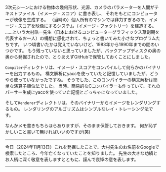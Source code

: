 3次元シーンにおける物体の幾何形状、光源、カメラのパラメーターを人間がテキストファイル（イメージ・スコア）に書き表し、
それをもとにコンピューターが映像を生成する。
（当時の）個人所有のマシンでは非力すぎるので、イメージ・スコアを映像にするシステム（イメージ・ファクトリー）を建造する。
……という大村皓一先生（日本におけるコンピューターグラフィックス草創期を代表するお一人）の構想に感化されて、ちょっと書いてみた小さなプログラムたちです。
いつ頃書いたかは覚えていないけど、1983年から1990年までの間のいつかです。
もう残っていないと思っていましたが、バックアップディスクの奥の奥から発掘されたので、とりあえずGitHubで保管しておくことにしました。

`Compiler`ディレクトリは、イメージ・スコアをコンパイルして何らかのバイナリーを出力するもの。
構文解析にyaccを使っていたと記憶していましたが、どうやら使っていなかったですね。
そうでした、このコンパイラーの構文解析は簡単な演算子順位法でした。
当時、簡易的なCコンパイラーも作っていて、それのパーサー生成にyaccを使っていた記憶とごっちゃになっていました。

そして`Renderer`ディレクトリは、そのバイナリーからイメージをレンダリングするもの。
レンダリングのアルゴリズムはシンプルなレイ・トレーシング法です。

なんかメモ書きもちらほらありますが、そのまま保管しておきます。
何か恥ずかしいこと書いて無ければいいのですが(笑)

---

今日（2024年11月13日）これを発掘したことで、大村先生のお名前をGoogleで検索したところ、今年亡くなっていたことを知りました。
先生の大きな功績とお人柄に深く敬意を表しますとともに、謹んで哀悼の意を表します。

---
